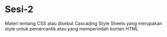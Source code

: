 # Sesi-2
Materi tentang CSS atau disebut Cascading Style Sheets yang merupakan style untuk pemercantik atau yang memperindah konten HTML
